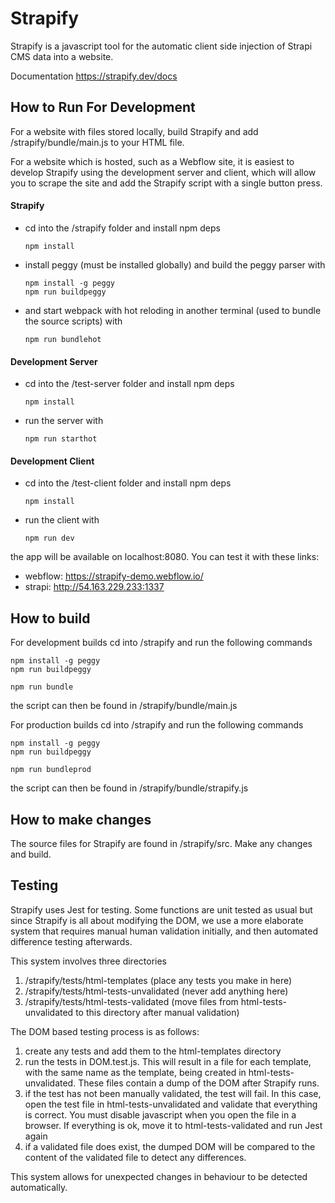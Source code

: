 # Strapify

Strapify is a javascript tool for the automatic client side injection of Strapi CMS data into a website.

Documentation https://strapify.dev/docs

## How to Run For Development
For a website with files stored locally, build Strapify and add /strapify/bundle/main.js to your HTML file.

For a website which is hosted, such as a Webflow site, it is easiest to develop Strapify using the development server and client, which will allow you to scrape the site and add the Strapify script with a single button press.

#### Strapify
  - cd into the /strapify folder and install npm deps
    ```shell
    npm install
    ```
  - install peggy (must be installed globally) and build the peggy parser with
    ```shell
    npm install -g peggy
    npm run buildpeggy
    ```
  - and start webpack with hot reloding in another terminal (used to bundle the source scripts) with
    ```shell
    npm run bundlehot
    ```
    

#### Development Server
  - cd into the /test-server folder and install npm deps
    ```shell
    npm install
    ```
  - run the server with 
    ```shell
    npm run starthot
    ```
    
    
#### Development Client
  - cd into the /test-client folder and install npm deps
    ```shell
    npm install
    ```
  - run the client with 
    ```shell
    npm run dev
    ```
the app will be available on localhost:8080. You can test it with these links:
- webflow: https://strapify-demo.webflow.io/
- strapi: http://54.163.229.233:1337
  
  
## How to build
For development builds cd into /strapify and run the following commands
```shell
npm install -g peggy
npm run buildpeggy
```
```shell
npm run bundle
```
the script can then be found in /strapify/bundle/main.js

For production builds cd into /strapify and run the following commands
```shell
npm install -g peggy
npm run buildpeggy
```
```shell
npm run bundleprod
```
the script can then be found in /strapify/bundle/strapify.js

## How to make changes
The source files for Strapify are found in /strapify/src. Make any changes and build.

## Testing
Strapify uses Jest for testing. Some functions are unit tested as usual but since Strapify is all about modifying the DOM, we use a more elaborate system that requires manual human validation initially, and then automated difference testing afterwards.

This system involves three directories
  1. /strapify/tests/html-templates (place any tests you make in here)
  2. /strapify/tests/html-tests-unvalidated (never add anything here)
  3. /strapify/tests/html-tests-validated (move files from html-tests-unvalidated to this directory after manual validation)

The DOM based testing process is as follows: 
  1. create any tests and add them to the html-templates directory
  2. run the tests in DOM.test.js. This will result in a file for each template, with the same name as the template, being created in html-tests-unvalidated. These files contain a dump of the DOM after Strapify runs.
  3. if the test has not been manually validated, the test will fail. In this case, open the test file in html-tests-unvalidated and validate that everything is correct. You must disable javascript when you open the file in a browser. If everything is ok, move it to html-tests-validated and run Jest again
  4. if a validated file does exist, the dumped DOM will be compared to the content of the validated file to detect any differences.
  
  This system allows for unexpected changes in behaviour to be detected automatically. 
